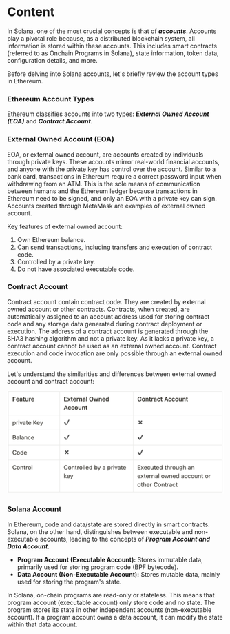 # Content

In Solana, one of the most crucial concepts is that of ***accounts***. Accounts play a pivotal role because, as a distributed blockchain system, all information is stored within these accounts. This includes smart contracts (referred to as Onchain Programs in Solana), state information, token data, configuration details, and more.

Before delving into Solana accounts, let's briefly review the account types in Ethereum.

### **Ethereum Account Types**

Ethereum classifies accounts into two types: ***External Owned Account (EOA)*** and ***Contract Account***.

### External Owned Account (EOA)

EOA, or external owned account, are accounts created by individuals through private keys. These accounts mirror real-world financial accounts, and anyone with the private key has control over the account. Similar to a bank card, transactions in Ethereum require a correct password input when withdrawing from an ATM. This is the sole means of communication between humans and the Ethereum ledger because transactions in Ethereum need to be signed, and only an EOA with a private key can sign. Accounts created through MetaMask are examples of external owned account.

Key features of external owned account:

1. Own Ethereum balance.
2. Can send transactions, including transfers and execution of contract code.
3. Controlled by a private key.
4. Do not have associated executable code.

### Contract Account

Contract account contain contract code. They are created by external owned account or other contracts. Contracts, when created, are automatically assigned to an account address used for storing contract code and any storage data generated during contract deployment or execution. The address of a contract account is generated through the SHA3 hashing algorithm and not a private key. As it lacks a private key, a contract account cannot be used as an external owned account. Contract execution and code invocation are only possible through an external owned account.

Let's understand the similarities and differences between external owned account and contract account:

![Untitled](./img/1-1.png)

### Solana Account

In Ethereum, code and data/state are stored directly in smart contracts. Solana, on the other hand, distinguishes between executable and non-executable accounts, leading to the concepts of ***Program Account and Data Account***.

- **Program Account (Executable Account):** Stores immutable data, primarily used for storing program code (BPF bytecode).
- **Data Account (Non-Executable Account):** Stores mutable data, mainly used for storing the program's state.

In Solana, on-chain programs are read-only or stateless. This means that program account (executable account) only store code and no state. The program stores its state in other independent accounts (non-executable account). If a program account owns a data account, it can modify the state within that data account.

